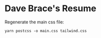 # Dave Brace's Resume

Regenerate the main css file:

```
yarn postcss -o main.css tailwind.css
```
